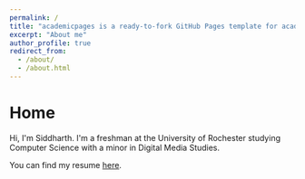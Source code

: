 ```yaml
---
permalink: /
title: "academicpages is a ready-to-fork GitHub Pages template for academic personal websites"
excerpt: "About me"
author_profile: true
redirect_from: 
  - /about/
  - /about.html
---
```


Home
=====

Hi, I'm Siddharth. I'm a freshman at the University of Rochester studying Computer Science with a minor in Digital Media Studies. 

You can find my resume [here](https://drive.google.com/file/d/1G4-0faQxiGSiUuLRaiiJTx_jNHTDSxjf/view?usp=sharing). 
